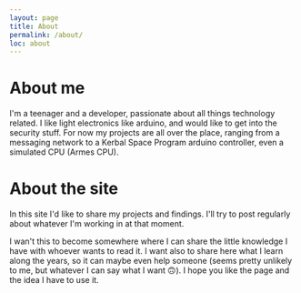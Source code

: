 ```yaml
---
layout: page
title: About
permalink: /about/
loc: about
---
```

# About me
I'm a teenager and a developer, passionate about all things technology related. I like light electronics like arduino, and would like to get into the security stuff. For now my projects are all over the place, ranging from a messaging network to a Kerbal Space Program arduino controller, even a simulated CPU (Armes CPU).

# About the site
In this site I'd like to share my projects and findings. I'll try to post regularly about whatever I'm working in at that moment.

I wan't this to become somewhere where I can share the little knowledge I have with whoever wants to read it. I want also to share here what I learn along the years, so it can maybe even help someone (seems pretty unlikely to me, but whatever I can say what I want 🙃).
I hope you like the page and the idea I have to use it.